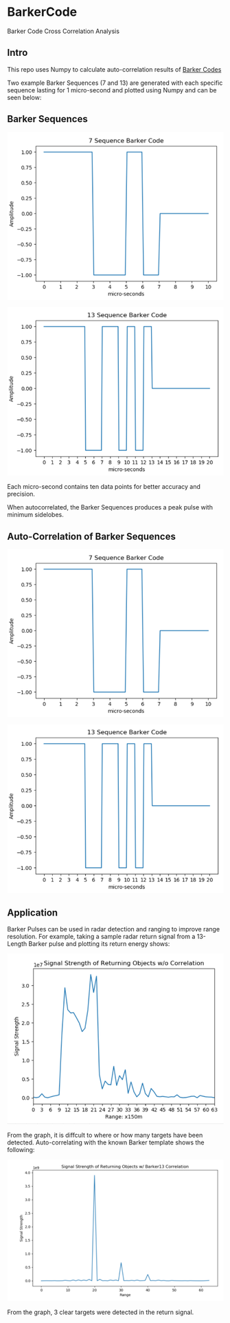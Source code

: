 # BarkerCode
Barker Code Cross Correlation Analysis

## Intro

This repo uses Numpy to calculate auto-correlation results of [Barker Codes](https://en.wikipedia.org/wiki/Barker_code)

Two example Barker Sequences (7 and 13) are generated with each specific sequence lasting for 1 micro-second and plotted using Numpy and can be seen below:

## Barker Sequences

![Data](assets/barkercode7.PNG)

![Data](assets/barkercode13.PNG)

Each micro-second contains ten data points for better accuracy and precision.

When autocorrelated, the Barker Sequences produces a peak pulse with minimum sidelobes.

## Auto-Correlation of Barker Sequences

![Data](assets/barkercode7.PNG)

![Data](assets/barkercode13.PNG)


## Application

Barker Pulses can be used in radar detection and ranging to improve range resolution. For example, taking a sample radar return signal from a 13-Length Barker pulse and plotting its return energy shows:

![Data](assets/signal_strength.PNG)

From the graph, it is diffcult to where or how many targets have been detected. Auto-correlating with the known Barker template shows the following:

![Data](assets/auto_correlation.PNG)

From the graph, 3 clear targets were detected in the return signal.
